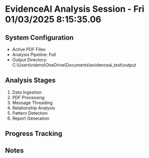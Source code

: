 # EvidenceAI Analysis Session - Fri 01/03/2025  8:15:35.06 
 
## System Configuration 
- Active PDF Files:  
- Analysis Pipeline: Full 
- Output Directory: C:\Users\robmo\OneDrive\Documents\evidenceai_test\output 
 
## Analysis Stages 
1. Data Ingestion 
2. PDF Processing 
3. Message Threading 
4. Relationship Analysis 
5. Pattern Detection 
6. Report Generation 
 
## Progress Tracking 
 
## Notes 
